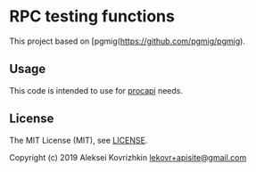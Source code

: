 # RPC testing functions

This project based on [pgmig(https://github.com/pgmig/pgmig).

## Usage

This code is intended to use for [procapi](https://github.com/apisite/procapi) needs.

## License

The MIT License (MIT), see [LICENSE](LICENSE).

Copyright (c) 2019 Aleksei Kovrizhkin <lekovr+apisite@gmail.com>
